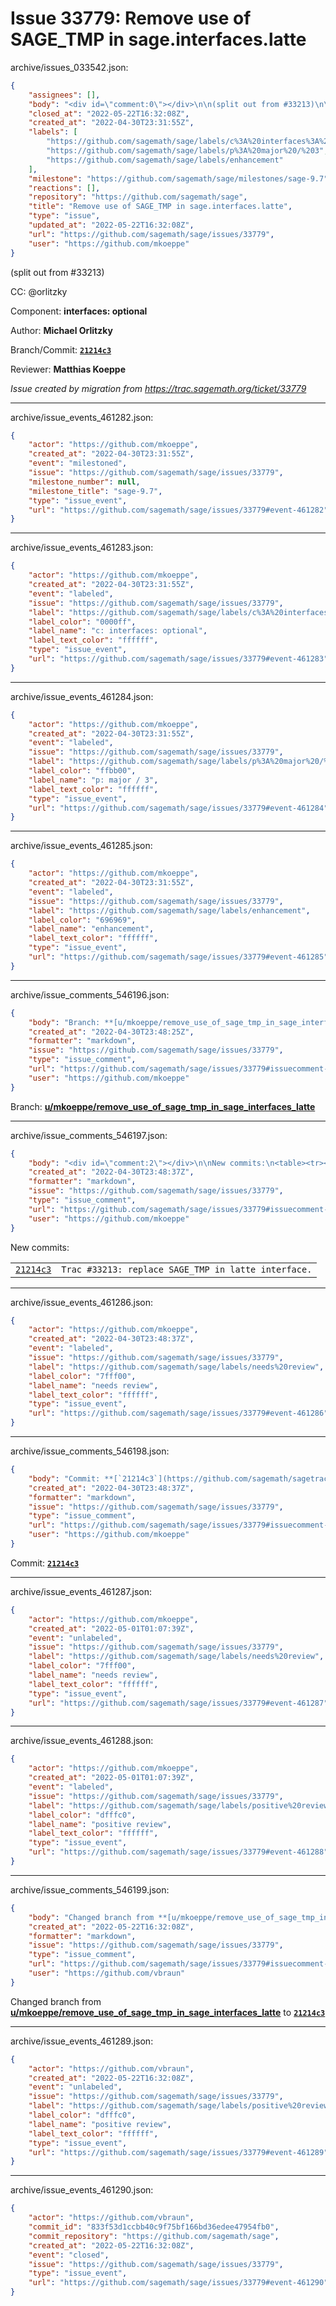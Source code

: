 # Issue 33779: Remove use of SAGE_TMP in sage.interfaces.latte

archive/issues_033542.json:
```json
{
    "assignees": [],
    "body": "<div id=\"comment:0\"></div>\n\n(split out from #33213)\n\n\nCC:  @orlitzky\n\nComponent: **interfaces: optional**\n\nAuthor: **Michael Orlitzky**\n\nBranch/Commit: **[`21214c3`](https://github.com/sagemath/sagetrac-mirror/commit/21214c34090c64d859e50f93cbd9a47584f974d5)**\n\nReviewer: **Matthias Koeppe**\n\n_Issue created by migration from https://trac.sagemath.org/ticket/33779_\n\n",
    "closed_at": "2022-05-22T16:32:08Z",
    "created_at": "2022-04-30T23:31:55Z",
    "labels": [
        "https://github.com/sagemath/sage/labels/c%3A%20interfaces%3A%20optional",
        "https://github.com/sagemath/sage/labels/p%3A%20major%20/%203",
        "https://github.com/sagemath/sage/labels/enhancement"
    ],
    "milestone": "https://github.com/sagemath/sage/milestones/sage-9.7",
    "reactions": [],
    "repository": "https://github.com/sagemath/sage",
    "title": "Remove use of SAGE_TMP in sage.interfaces.latte",
    "type": "issue",
    "updated_at": "2022-05-22T16:32:08Z",
    "url": "https://github.com/sagemath/sage/issues/33779",
    "user": "https://github.com/mkoeppe"
}
```
<div id="comment:0"></div>

(split out from #33213)


CC:  @orlitzky

Component: **interfaces: optional**

Author: **Michael Orlitzky**

Branch/Commit: **[`21214c3`](https://github.com/sagemath/sagetrac-mirror/commit/21214c34090c64d859e50f93cbd9a47584f974d5)**

Reviewer: **Matthias Koeppe**

_Issue created by migration from https://trac.sagemath.org/ticket/33779_





---

archive/issue_events_461282.json:
```json
{
    "actor": "https://github.com/mkoeppe",
    "created_at": "2022-04-30T23:31:55Z",
    "event": "milestoned",
    "issue": "https://github.com/sagemath/sage/issues/33779",
    "milestone_number": null,
    "milestone_title": "sage-9.7",
    "type": "issue_event",
    "url": "https://github.com/sagemath/sage/issues/33779#event-461282"
}
```



---

archive/issue_events_461283.json:
```json
{
    "actor": "https://github.com/mkoeppe",
    "created_at": "2022-04-30T23:31:55Z",
    "event": "labeled",
    "issue": "https://github.com/sagemath/sage/issues/33779",
    "label": "https://github.com/sagemath/sage/labels/c%3A%20interfaces%3A%20optional",
    "label_color": "0000ff",
    "label_name": "c: interfaces: optional",
    "label_text_color": "ffffff",
    "type": "issue_event",
    "url": "https://github.com/sagemath/sage/issues/33779#event-461283"
}
```



---

archive/issue_events_461284.json:
```json
{
    "actor": "https://github.com/mkoeppe",
    "created_at": "2022-04-30T23:31:55Z",
    "event": "labeled",
    "issue": "https://github.com/sagemath/sage/issues/33779",
    "label": "https://github.com/sagemath/sage/labels/p%3A%20major%20/%203",
    "label_color": "ffbb00",
    "label_name": "p: major / 3",
    "label_text_color": "ffffff",
    "type": "issue_event",
    "url": "https://github.com/sagemath/sage/issues/33779#event-461284"
}
```



---

archive/issue_events_461285.json:
```json
{
    "actor": "https://github.com/mkoeppe",
    "created_at": "2022-04-30T23:31:55Z",
    "event": "labeled",
    "issue": "https://github.com/sagemath/sage/issues/33779",
    "label": "https://github.com/sagemath/sage/labels/enhancement",
    "label_color": "696969",
    "label_name": "enhancement",
    "label_text_color": "ffffff",
    "type": "issue_event",
    "url": "https://github.com/sagemath/sage/issues/33779#event-461285"
}
```



---

archive/issue_comments_546196.json:
```json
{
    "body": "Branch: **[u/mkoeppe/remove_use_of_sage_tmp_in_sage_interfaces_latte](https://github.com/sagemath/sagetrac-mirror/tree/u/mkoeppe/remove_use_of_sage_tmp_in_sage_interfaces_latte)**",
    "created_at": "2022-04-30T23:48:25Z",
    "formatter": "markdown",
    "issue": "https://github.com/sagemath/sage/issues/33779",
    "type": "issue_comment",
    "url": "https://github.com/sagemath/sage/issues/33779#issuecomment-546196",
    "user": "https://github.com/mkoeppe"
}
```

Branch: **[u/mkoeppe/remove_use_of_sage_tmp_in_sage_interfaces_latte](https://github.com/sagemath/sagetrac-mirror/tree/u/mkoeppe/remove_use_of_sage_tmp_in_sage_interfaces_latte)**



---

archive/issue_comments_546197.json:
```json
{
    "body": "<div id=\"comment:2\"></div>\n\nNew commits:\n<table><tr><td><a href=\"https://github.com/sagemath/sagetrac-mirror/commit/21214c34090c64d859e50f93cbd9a47584f974d5\"><code>21214c3</code></a></td><td><code>Trac #33213: replace SAGE_TMP in latte interface.</code></td></tr></table>\n",
    "created_at": "2022-04-30T23:48:37Z",
    "formatter": "markdown",
    "issue": "https://github.com/sagemath/sage/issues/33779",
    "type": "issue_comment",
    "url": "https://github.com/sagemath/sage/issues/33779#issuecomment-546197",
    "user": "https://github.com/mkoeppe"
}
```

<div id="comment:2"></div>

New commits:
<table><tr><td><a href="https://github.com/sagemath/sagetrac-mirror/commit/21214c34090c64d859e50f93cbd9a47584f974d5"><code>21214c3</code></a></td><td><code>Trac #33213: replace SAGE_TMP in latte interface.</code></td></tr></table>




---

archive/issue_events_461286.json:
```json
{
    "actor": "https://github.com/mkoeppe",
    "created_at": "2022-04-30T23:48:37Z",
    "event": "labeled",
    "issue": "https://github.com/sagemath/sage/issues/33779",
    "label": "https://github.com/sagemath/sage/labels/needs%20review",
    "label_color": "7fff00",
    "label_name": "needs review",
    "label_text_color": "ffffff",
    "type": "issue_event",
    "url": "https://github.com/sagemath/sage/issues/33779#event-461286"
}
```



---

archive/issue_comments_546198.json:
```json
{
    "body": "Commit: **[`21214c3`](https://github.com/sagemath/sagetrac-mirror/commit/21214c34090c64d859e50f93cbd9a47584f974d5)**",
    "created_at": "2022-04-30T23:48:37Z",
    "formatter": "markdown",
    "issue": "https://github.com/sagemath/sage/issues/33779",
    "type": "issue_comment",
    "url": "https://github.com/sagemath/sage/issues/33779#issuecomment-546198",
    "user": "https://github.com/mkoeppe"
}
```

Commit: **[`21214c3`](https://github.com/sagemath/sagetrac-mirror/commit/21214c34090c64d859e50f93cbd9a47584f974d5)**



---

archive/issue_events_461287.json:
```json
{
    "actor": "https://github.com/mkoeppe",
    "created_at": "2022-05-01T01:07:39Z",
    "event": "unlabeled",
    "issue": "https://github.com/sagemath/sage/issues/33779",
    "label": "https://github.com/sagemath/sage/labels/needs%20review",
    "label_color": "7fff00",
    "label_name": "needs review",
    "label_text_color": "ffffff",
    "type": "issue_event",
    "url": "https://github.com/sagemath/sage/issues/33779#event-461287"
}
```



---

archive/issue_events_461288.json:
```json
{
    "actor": "https://github.com/mkoeppe",
    "created_at": "2022-05-01T01:07:39Z",
    "event": "labeled",
    "issue": "https://github.com/sagemath/sage/issues/33779",
    "label": "https://github.com/sagemath/sage/labels/positive%20review",
    "label_color": "dfffc0",
    "label_name": "positive review",
    "label_text_color": "ffffff",
    "type": "issue_event",
    "url": "https://github.com/sagemath/sage/issues/33779#event-461288"
}
```



---

archive/issue_comments_546199.json:
```json
{
    "body": "Changed branch from **[u/mkoeppe/remove_use_of_sage_tmp_in_sage_interfaces_latte](https://github.com/sagemath/sagetrac-mirror/tree/u/mkoeppe/remove_use_of_sage_tmp_in_sage_interfaces_latte)** to **[`21214c3`](https://github.com/sagemath/sagetrac-mirror/commit/21214c34090c64d859e50f93cbd9a47584f974d5)**",
    "created_at": "2022-05-22T16:32:08Z",
    "formatter": "markdown",
    "issue": "https://github.com/sagemath/sage/issues/33779",
    "type": "issue_comment",
    "url": "https://github.com/sagemath/sage/issues/33779#issuecomment-546199",
    "user": "https://github.com/vbraun"
}
```

Changed branch from **[u/mkoeppe/remove_use_of_sage_tmp_in_sage_interfaces_latte](https://github.com/sagemath/sagetrac-mirror/tree/u/mkoeppe/remove_use_of_sage_tmp_in_sage_interfaces_latte)** to **[`21214c3`](https://github.com/sagemath/sagetrac-mirror/commit/21214c34090c64d859e50f93cbd9a47584f974d5)**



---

archive/issue_events_461289.json:
```json
{
    "actor": "https://github.com/vbraun",
    "created_at": "2022-05-22T16:32:08Z",
    "event": "unlabeled",
    "issue": "https://github.com/sagemath/sage/issues/33779",
    "label": "https://github.com/sagemath/sage/labels/positive%20review",
    "label_color": "dfffc0",
    "label_name": "positive review",
    "label_text_color": "ffffff",
    "type": "issue_event",
    "url": "https://github.com/sagemath/sage/issues/33779#event-461289"
}
```



---

archive/issue_events_461290.json:
```json
{
    "actor": "https://github.com/vbraun",
    "commit_id": "833f53d1ccbb40c9f75bf166bd36edee47954fb0",
    "commit_repository": "https://github.com/sagemath/sage",
    "created_at": "2022-05-22T16:32:08Z",
    "event": "closed",
    "issue": "https://github.com/sagemath/sage/issues/33779",
    "type": "issue_event",
    "url": "https://github.com/sagemath/sage/issues/33779#event-461290"
}
```
